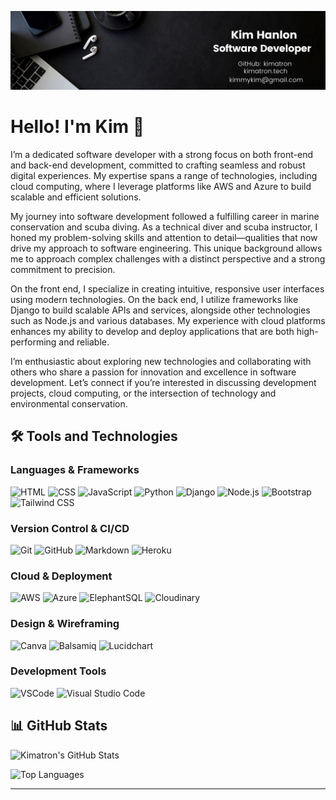 ![Kim Banner](assets/images/kimbanner.png)

# Hello! I'm Kim 👋

I’m a dedicated software developer with a strong focus on both front-end and back-end development, committed to crafting seamless and robust digital experiences. My expertise spans a range of technologies, including cloud computing, where I leverage platforms like AWS and Azure to build scalable and efficient solutions.

My journey into software development followed a fulfilling career in marine conservation and scuba diving. As a technical diver and scuba instructor, I honed my problem-solving skills and attention to detail—qualities that now drive my approach to software engineering. This unique background allows me to approach complex challenges with a distinct perspective and a strong commitment to precision.

On the front end, I specialize in creating intuitive, responsive user interfaces using modern technologies. On the back end, I utilize frameworks like Django to build scalable APIs and services, alongside other technologies such as Node.js and various databases. My experience with cloud platforms enhances my ability to develop and deploy applications that are both high-performing and reliable.

I’m enthusiastic about exploring new technologies and collaborating with others who share a passion for innovation and excellence in software development. Let’s connect if you’re interested in discussing development projects, cloud computing, or the intersection of technology and environmental conservation.



## 🛠️ Tools and Technologies

### **Languages & Frameworks**

![HTML](https://img.shields.io/badge/HTML-5-orange)
![CSS](https://img.shields.io/badge/CSS-3-blue)
![JavaScript](https://img.shields.io/badge/JavaScript-ES6%2B-yellow)
![Python](https://img.shields.io/badge/Python-3.x-blue)
![Django](https://img.shields.io/badge/Django-3.2-green)
![Node.js](https://img.shields.io/badge/Node.js-14.x-brightgreen)
![Bootstrap](https://img.shields.io/badge/Bootstrap-5-purple)
![Tailwind CSS](https://img.shields.io/badge/TailwindCSS-2.0-38B2AC)

### **Version Control & CI/CD**

![Git](https://img.shields.io/badge/Git-F05032?logo=git&logoColor=white)
![GitHub](https://img.shields.io/badge/GitHub-181717?logo=github&logoColor=white)
![Markdown](https://img.shields.io/badge/Markdown-000000?logo=markdown&logoColor=white)
![Heroku](https://img.shields.io/badge/Heroku-430098?logo=heroku&logoColor=white)

### **Cloud & Deployment**

![AWS](https://img.shields.io/badge/AWS-Cloud%20Computing-232F3E)
![Azure](https://img.shields.io/badge/Azure-Cloud%20Computing-0078D4)
![ElephantSQL](https://img.shields.io/badge/ElephantSQL-PostgreSQL-orange)
![Cloudinary](https://img.shields.io/badge/Cloudinary-Cloud%20Storage-blue)

### **Design & Wireframing**

![Canva](https://img.shields.io/badge/Canva-Design-blue)
![Balsamiq](https://img.shields.io/badge/Balsamiq-Wireframing-red)
![Lucidchart](https://img.shields.io/badge/Lucidchart-Diagramming-orange)

### **Development Tools**

![VSCode](https://img.shields.io/badge/VSCode-IDE-blue)
![Visual Studio Code](https://img.shields.io/badge/Visual%20Studio%20Code-IDE-blue)

## 📊 GitHub Stats

![Kimatron's GitHub Stats](https://github-readme-stats.vercel.app/api?username=kimatron&show_icons=true&hide_title=true)

![Top Languages](https://github-readme-stats.vercel.app/api/top-langs/?username=kimatron&layout=compact)

---